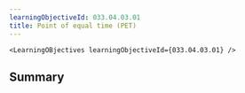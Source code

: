 ```yaml
---
learningObjectiveId: 033.04.03.01
title: Point of equal time (PET)
---
```


```tsx eval
<LearningOBjectives learningObjectiveId={033.04.03.01} />
```

## Summary
